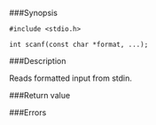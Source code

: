 ###Synopsis

`#include <stdio.h>`

`int scanf(const char *format, ...);`

###Description

Reads formatted input from stdin.

###Return value

###Errors